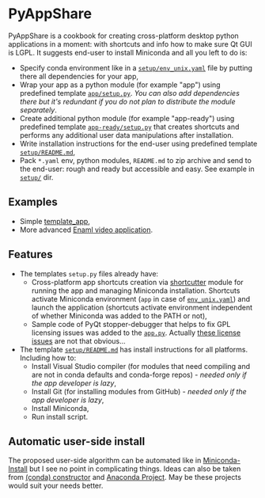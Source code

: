# PyAppShare

PyAppShare is a cookbook for creating cross-platform desktop python applications in a moment: with shortcuts and info how to make sure Qt GUI is LGPL. It suggests end-user to install Miniconda and all you left to do is:

* Specify conda environment like in a [`setup/env_unix.yaml`](template_app/setup/env_unix.yaml) file by putting there all dependencies for your app, 
* Wrap your app as a python module (for example "app") using predefined template [`app/setup.py`](template_app/app/setup.py). *You can also add dependencies there but it's redundant if you do not plan to distribute the module separately*.
* Create additional python module (for example "app-ready") using predefined template [`app-ready/setup.py`](template_app/app-ready/setup.py) that creates shortcuts and performs any additional user data manipulations after installation.
* Write installation instructions for the end-user using predefined template [`setup/README.md`](template_app/setup/README.md),
* Pack `*.yaml` env, python modules, `README.md` to zip archive and send to the end-user: rough and ready but accessible and easy. See example in [`setup/`](template_app/setup) dir.


## Examples

* Simple [template_app](./template_app),
* More advanced [Enaml video application](https://github.com/kiwi0fruit/enaml-video-app).


## Features

* The templates `setup.py` files already have:
  * Cross-platform app shortcuts creation via [shortcutter](https://github.com/kiwi0fruit/shortcutter) module for running the app and managing Miniconda installation. Shortcuts activate Miniconda environment (`app` in case of [`env_unix.yaml`](template_app/setup/env_unix.yaml)) and launch the application (shortcuts activate environment independent of whether Miniconda was added to the PATH or not),
  * Sample code of PyQt stopper-debugger that helps to fix GPL licensing issues was added to the [`app.py`](template_app/app/app/app.py). Actually [these license issues](https://github.com/kiwi0fruit/pyappshare/issues/3) are not that obvious... 
* The template [`setup/README.md`](template_app/setup/README.md) has install instructions for all platforms. Including how to:
  * Install Visual Studio compiler (for modules that need compiling and are not in conda defaults and conda-forge repos) - _needed only if the app developer is lazy_,
  * Install Git (for installing modules from GitHub) - _needed only if the app developer is lazy_,
  * Install Miniconda,
  * Run install script.


## Automatic user-side install

The proposed user-side algorithm can be automated like in [Miniconda-Install](https://github.com/deto/Miniconda-Install) but I see no point in complicating things. Ideas can also be taken from [(conda) constructor](https://github.com/conda/constructor) and [Anaconda Project](https://github.com/Anaconda-Platform/anaconda-project). May be these projects would suit your needs better.
